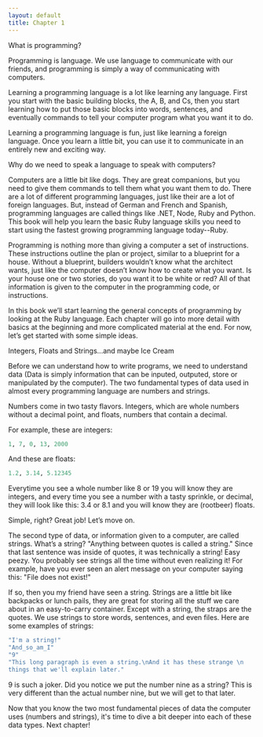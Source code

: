 ```yaml
---
layout: default
title: Chapter 1
---
```


What is programming? 

Programming is language. We use language to communicate with our friends, and programming is simply a way of communicating with computers.

Learning a programming language is a lot like learning any language. First you start with the basic building blocks, the A, B, and Cs, then you start learning how to put those basic blocks into words, sentences, and eventually commands to tell your computer program what you want it to do.

Learning a programming language is fun, just like learning a foreign language. Once you learn a little bit, you can use it to communicate in an entirely new and exciting way.

Why do we need to speak a language to speak with computers?

Computers are a little bit like dogs. They are great companions, but you need to give them commands to tell them what you want them to do. There are a lot of different programming languages, just like their are a lot of foreign languages. But, instead of German and French and Spanish, programming languages are called things like .NET,  Node, Ruby and Python. This book will help you learn the basic Ruby language skills you need to start using the fastest growing programming language today--Ruby.

Programming is nothing more than giving a computer a set of instructions. These instructions outline the plan or project, similar to a blueprint for a house. Without a blueprint, builders wouldn’t know what the architect wants, just like the computer doesn’t know how to create what you want. Is your house one or two stories, do you want it to be white or red? All of that information is given to the computer in the programming code, or instructions.

In this book we’ll start learning the general concepts of programming by looking at the Ruby language. Each chapter will go into more detail with basics at the beginning and more complicated material at the end. For now, let’s get started with some simple ideas.

Integers, Floats and Strings...and maybe Ice Cream

Before we can understand how to write programs, we need to understand data (Data is simply information that can be inputed, outputed, store or manipulated by the computer). The two fundamental types of data used in almost every programming language are numbers and strings. 

Numbers come in two tasty flavors. Integers, which are whole numbers without a decimal point, and floats, numbers that contain a decimal.

For example, these are integers: 

```ruby
1, 7, 0, 13, 2000
```

And these are floats:

```ruby
1.2, 3.14, 5.12345
```

Everytime you see a whole number like 8 or 19 you will know they are integers, and every time you see a number with a tasty sprinkle, or decimal, they will look like this: 3.4 or 8.1 and you will know they are (rootbeer) floats.

Simple, right? Great job! Let’s move on.

The second type of data, or information given to a computer, are called strings. What’s a string? "Anything between quotes is called a string." Since that last sentence was inside of quotes, it was technically a string! Easy peezy. You probably see strings all the time without even realizing it! For example, have you ever seen an alert message on your computer saying this: "File does not exist!"

If so, then you my friend have seen a string. Strings are a little bit like backpacks or lunch pails, they are great for storing all the stuff we care about in an easy-to-carry container. Except with a string, the straps are the quotes. We use strings to store words, sentences, and even files. Here are some examples of strings:

```ruby
"I'm a string!"
"And_so_am_I"
"9"
"This long paragraph is even a string.\nAnd it has these strange \n 
things that we'll explain later."
```

9 is such a joker. Did you notice we put the number nine as a string? This is very different than the actual number nine, but we will get to that later.

Now that you know the two most fundamental pieces of data the computer uses (numbers and strings), it's time to dive a bit deeper into each of these data types. Next chapter!